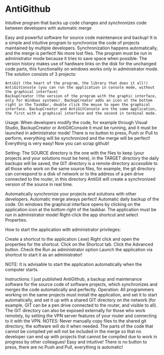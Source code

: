 # AntiGithub
Intuitive program that backs up code changes and synchronizes code between developers with automatic merge

Easy and powerful software for source code maintenance and backup! It is a simple and intuitive program to synchronize the code of projects maintained by multiple developers. Synchronization happens automatically, and the merge is perfect! No more lost files. The program must be run in administrator mode because it tries to save space when possible: The version history makes use of hardware links on the disk for the unchanged code parts, this functionality on windows works only in administrator mode. The solution consists of 3 projects:

    AntiGit (the heart of the program, the library that does it all!)
    AntiGitConsole (you can run the application in console mode, without the graphical interface)
    BackupCreator (the version of the program with the graphic interface, only for Windows systems). BackupCreator adds an icon at the bottom right in the TaskBar, double click the mouse to open the graphical interface. BackupCreator and AntiGitConsole are the same application, the first with a graphical interface and the second in terminal mode.

Usage: When developers modify the code, for example through Visual Studio, BackupCreator or AntiGitConsole it must be running, and it must be launched in administrator mode! There is no button to press, Push or Pull to perform, everything will be synchronized and the merge will be perfect! Everything is very easy! Now you can scrap github!

Setting: The SOURCE directory is the one with the files to keep (your projects and your solutions must be here), in the TARGET directory the daily backups will be saved, the GIT directory is a remote directory accessible to all those who work on the same source files, for example, the git directory can correspond to a disk of network or to the address of a pen drive connected to the router, in this directory AntiGit will create a synchronized version of the source in real time.

Automatically synchronize your projects and solutions with other developers. Automatic merge always perfect! Automatic daily backup of the code. On windows the graphical interface opens by clicking on the application icon at the bottom right of the taskbar. The application must be run in administrator mode! Right-click the app shortcut and select Properties.

How to start the application with administrator privileges:

Create a shortcut to the application (.exe) Right click and open the properties for the shortcut. Click on the Shortcut tab. Click the Advanced button. Check the Run as administrator option Launch the application via shortcut to start it as an administrator!

NOTE: It is advisable to start the application automatically when the computer starts.

Instructions: I just published AntiGithub, a backup and maintenance software for the source code of software projects, which synchronizes and merges the code automatically and perfectly. Operation: All programmers working on the same projects must install the application, and set it to start automatically, and set it up with a shared GIT directory on the network (for example, GIT can be a pen drive connected to the router, and visible to all). The GIT directory can also be exposed externally for those who work remotely, by setting the VPN server features of your router and connecting to it with the VPN. NOTES: Never manually copy files to the shared git directory, the software will do it when needed. The parts of the code that cannot be compiled yet will not be included in the merge so that no developer can end up with projects that cannot be compiled due to work in progress by other colleagues! Easy and intuitive! There is no button to press, there are no Push and Pull, everything is automatic!
